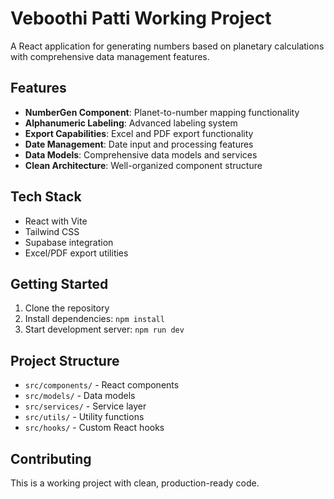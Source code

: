 # Veboothi Patti Working Project

A React application for generating numbers based on planetary calculations with comprehensive data management features.

## Features

- **NumberGen Component**: Planet-to-number mapping functionality
- **Alphanumeric Labeling**: Advanced labeling system  
- **Export Capabilities**: Excel and PDF export functionality
- **Date Management**: Date input and processing features
- **Data Models**: Comprehensive data models and services
- **Clean Architecture**: Well-organized component structure

## Tech Stack

- React with Vite
- Tailwind CSS
- Supabase integration
- Excel/PDF export utilities

## Getting Started

1. Clone the repository
2. Install dependencies: `npm install`
3. Start development server: `npm run dev`

## Project Structure

- `src/components/` - React components
- `src/models/` - Data models
- `src/services/` - Service layer
- `src/utils/` - Utility functions
- `src/hooks/` - Custom React hooks

## Contributing

This is a working project with clean, production-ready code.

